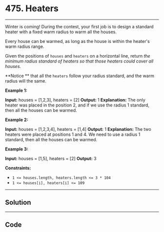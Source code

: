 # 475. Heaters

---

Winter is coming! During the contest, your first job is to design a standard heater with a fixed warm radius to warm all the houses.

Every house can be warmed, as long as the house is within the heater's warm radius range. 

Given the positions of `houses` and `heaters` on a horizontal line, return _the minimum radius standard of heaters  so that those heaters could cover all houses._

**Notice ** that all the `heaters` follow your radius standard, and the warm radius will the same.

 

**Example 1:**


**Input:** houses = [1,2,3], heaters = [2]
**Output:** 1
**Explanation:** The only heater was placed in the position 2, and if we use the radius 1 standard, then all the houses can be warmed.


**Example 2:**


**Input:** houses = [1,2,3,4], heaters = [1,4]
**Output:** 1
**Explanation:** The two heaters were placed at positions 1 and 4. We need to use a radius 1 standard, then all the houses can be warmed.


**Example 3:**


**Input:** houses = [1,5], heaters = [2]
**Output:** 3


 

**Constraints:**

  * `1 <= houses.length, heaters.length <= 3 * 104`
  * `1 <= houses[i], heaters[i] <= 109`

---

## Solution



---

## Code
```python


```